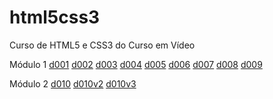 # html5css3

Curso de HTML5 e CSS3 do Curso em Vídeo

Módulo 1
[d001](https://github.com/thiagohsgouvea/html5css3/tree/master/d001)
[d002](https://github.com/thiagohsgouvea/html5css3/tree/master/d002)
[d003](https://github.com/thiagohsgouvea/html5css3/tree/master/d003)
[d004](https://github.com/thiagohsgouvea/html5css3/tree/master/d004)
[d005](https://github.com/thiagohsgouvea/html5css3/tree/master/d005)
[d006](https://github.com/thiagohsgouvea/html5css3/tree/master/d006)
[d007](https://github.com/thiagohsgouvea/html5css3/tree/master/d007)
[d008](https://github.com/thiagohsgouvea/html5css3/tree/master/d008)
[d009](https://github.com/thiagohsgouvea/html5css3/tree/master/d009)

Módulo 2
[d010](https://github.com/thiagohsgouvea/html5css3/tree/master/d010)
[d010v2](https://github.com/thiagohsgouvea/html5css3/tree/master/d010v2)
[d010v3](https://github.com/thiagohsgouvea/html5css3/tree/master/d010v3)
